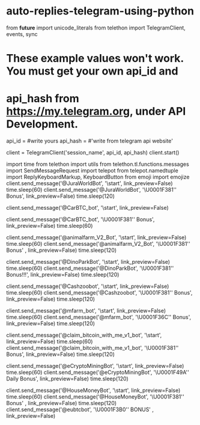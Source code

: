 # auto-replies-telegram-using-python

from __future__ import unicode_literals
from telethon import TelegramClient, events, sync

# These example values won't work. You must get your own api_id and
# api_hash from https://my.telegram.org, under API Development.

api_id = #write yours
api_hash = #'write from telegram api website'

client = TelegramClient('session_name', api_id, api_hash)
client.start()

import time
from telethon import utils
from telethon.tl.functions.messages import SendMessageRequest
import telepot
from telepot.namedtuple import ReplyKeyboardMarkup, KeyboardButton
from emoji import emojize
client.send_message('@JuraWorldBot', '\start', link_preview=False)
time.sleep(60)
client.send_message('@JuraWorldBot', '\U0001F381'' Bonus', link_preview=False)
time.sleep(120)

client.send_message('@CarBTC_bot', '\start', link_preview=False)

client.send_message('@CarBTC_bot', '\U0001F381'' Bonus', link_preview=False)
time.sleep(60)

client.send_message('@animalfarm_V2_Bot', '\start', link_preview=False)
time.sleep(60)
client.send_message('@animalfarm_V2_Bot', '\U0001F381'' Bonus' , link_preview=False)
time.sleep(120)

client.send_message('@DinoParkBot', '\start', link_preview=False)
time.sleep(60)
client.send_message('@DinoParkBot', '\U0001F381'' Bonus!!!', link_preview=False)
time.sleep(120)

client.send_message('@Cashzoobot', '\start', link_preview=False)
time.sleep(60)
client.send_message('@Cashzoobot', '\U0001F381'' Bonus', link_preview=False)
time.sleep(120)

client.send_message('@mfarm_bot', '\start', link_preview=False)
time.sleep(60)
client.send_message('@mfarm_bot', '\U0001F36C'' Bonus', link_preview=False)
time.sleep(120)

client.send_message('@claim_bitcoin_with_me_v1_bot', '\start', link_preview=False)
time.sleep(60)
client.send_message('@claim_bitcoin_with_me_v1_bot', '\U0001F381'' Bonus', link_preview=False)
time.sleep(120)

client.send_message('@eCryptoMiningBot', '\start', link_preview=False)
time.sleep(60)
client.send_message('@eCryptoMiningBot', '\U0001F49A'' Daily Bonus', link_preview=False)
time.sleep(120)

client.send_message('@HouseMoneyBot', '\start', link_preview=False)
time.sleep(60)
client.send_message('@HouseMoneyBot', '\U0001F381'' Bonus' , link_preview=False)
time.sleep(120) 
client.send_message('@eubtcbot', '\U0001F3B0'' BONUS' , link_preview=False)

